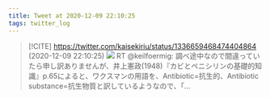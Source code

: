 ```yaml
---
title: Tweet at 2020-12-09 22:10:25
tags: twitter_log
---
```


> [!CITE] https://twitter.com/kaisekiriu/status/1336659468474404864 (2020-12-09 22:10:25)
> ![](https://twitter.com/kaisekiriu/status/1336659468474404864)
> RT @keilfoermig: 調べ途中なので間違っていたら申し訳ありませんが、井上憲政(1948)『カビとペニシリンの基礎的知識』p.65によると、ワクスマンの用語を、Antibiotic=抗生的、Antibiotic substance=抗生物質と訳しているようなので、「…
